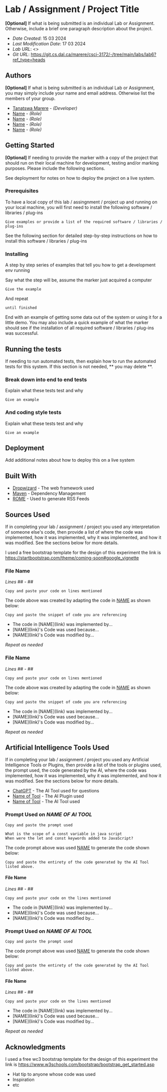 <!--- The following README.md sample file was adapted from https://gist.github.com/PurpleBooth/109311bb0361f32d87a2#file-readme-template-md by Gabriella Mosquera for academic use ---> 
<!--- You may delete any comments in this sample README.md file. If needing to use as a .txt file then simply delete all comments, edit as needed, and save as a README.txt file --->



# Lab / Assignment / Project Title

**[Optional]** If what is being submitted is an individual Lab or Assignment. Otherwise, include a brief one paragraph description about the project.

* *Date Created*: 15 03 2024
* *Last Modification Date*: 17 03 2024
* *Lab URL*: <>
* *Git URL*: <https://git.cs.dal.ca/marere/csci-3172/-/tree/main/labs/lab6?ref_type=heads>



## Authors

**[Optional]** If what is being submitted is an individual Lab or Assignment, you may simply include your name and email address. Otherwise list the members of your group.

* [Tanatswa Marere](tn538620@dal.ca) - *(Developer)*
* [Name](email@dal.ca) - *(Role)*
* [Name](email@dal.ca) - *(Role)*
* [Name](email@dal.ca) - *(Role)*
* [Name](email@dal.ca) - *(Role)*



## Getting Started

**[Optional]** If needing to provide the marker with a copy of the project that should run on their local machine for development, testing and/or marking purposes. Please include the following sections.

See deployment for notes on how to deploy the project on a live system.

### Prerequisites

To have a local copy of this lab / assingnment / project up and running on your local machine, you will first need to install the following software / libraries / plug-ins

```
Give examples or provide a list of the required software / libraries / plug-ins

```

See the following section for detailed step-by-step instructions on how to install this software / libraries / plug-ins


### Installing

A step by step series of examples that tell you how to get a development env running

Say what the step will be, assume the marker just acquired a computer

```
Give the example
```

And repeat

```
until finished
```

End with an example of getting some data out of the system or using it for a little demo. You may also include a quick example of what the marker should see if the installation of all required software / libraries / plug-ins was successful.



## Running the tests

If needing to run automated tests, then explain how to run the automated tests for this system. If this section is not needed, ** you may delete **.
### Break down into end to end tests

Explain what these tests test and why

```
Give an example
```

### And coding style tests

Explain what these tests test and why

```
Give an example
```



## Deployment

Add additional notes about how to deploy this on a live system



## Built With

<!--- Provide a list of the frameworks used to build this application, your list should include the name of the framework used, the url where the framework is available for download and what the framework was used for, see the example below --->

* [Dropwizard](http://www.dropwizard.io/1.0.2/docs/) - The web framework used
* [Maven](https://maven.apache.org/) - Dependency Management
* [ROME](https://rometools.github.io/rome/) - Used to generate RSS Feeds



## Sources Used

If in completing your lab / assignment / project you used any interpretation of someone else's code, then provide a list of where the code was implemented, how it was implemented, why it was implemented, and how it was modified. See the sections below for more details.

I used a free  bootstrap template for the design of this experiment 
the link is https://startbootstrap.com/theme/coming-soon#google_vignette

### File Name

*Lines ## - ##*

```
Copy and paste your code on lines mentioned 

```

The code above was created by adapting the code in [NAME](link) as shown below: 

```
Copy and paste the snippet of code you are referencing

```

- <!---How---> The code in [NAME](link) was implemented by...
- <!---Why---> [NAME](link)'s Code was used because...
- <!---How---> [NAME](link)'s Code was modified by...

*Repeat as needed*


### File Name

*Lines ## - ##*

```
Copy and paste your code on lines mentioned 

```

The code above was created by adapting the code in [NAME](link) as shown below: 

```
Copy and paste the snippet of code you are referencing

```

- <!---How---> The code in [NAME](link) was implemented by...
- <!---Why---> [NAME](link)'s Code was used because...
- <!---How---> [NAME](link)'s Code was modified by...

*Repeat as needed*



## Artificial Intelligence Tools Used
If in completing your lab / assignment / project you used any Artificial Intelligence Tools or Plugins, then provide a list of the tools or plugins used, the prompt used, the code generated by the AI, where the code was implemented, how it was implemented, why it was implemented, and how it was modified. See the sections below for more details.

* [ChatGPT](https://chat.openai.com/c/040106fd-0ebb-4ca7-b9cc-c726726623a9) - The AI Tool used for questions 
* [Name of Tool](http://www.dropwizard.io/1.0.2/docs/) - The AI Plugin used
* [Name of Tool](http://www.dropwizard.io/1.0.2/docs/) - The AI Tool used


### Prompt Used on *NAME OF AI TOOL*

```
Copy and paste the prompt used 

What is the scope of a const variable in java script
When were the let and const keywords added to JavaScript?

```

The code prompt above was used [NAME](link) to generate the code shown below: 

```
Copy and paste the entirety of the code generated by the AI Tool listed above.

```

#### File Name
*Lines ## - ##*

```
Copy and paste your code on the lines mentioned

```

- <!---How---> The code in [NAME](link) was implemented by...
- <!---Why---> [NAME](link)'s Code was used because...
- <!---How---> [NAME](link)'s Code was modified by...


### Prompt Used on *NAME OF AI TOOL*



```
Copy and paste the prompt used 

```

The code prompt above was used [NAME](link) to generate the code shown below: 

```
Copy and paste the entirety of the code generated by the AI Tool listed above.

```

#### File Name
*Lines ## - ##*

```
Copy and paste your code on the lines mentioned

```

- <!---How---> The code in [NAME](link) was implemented by...
- <!---Why---> [NAME](link)'s Code was used because...
- <!---How---> [NAME](link)'s Code was modified by...


*Repeat as needed*



## Acknowledgments

I used a free  wc3 bootstrap template for the design of this experiment 
the link is 
https://www.w3schools.com/bootstrap/bootstrap_get_started.asp

* Hat tip to anyone whose code was used
* Inspiration
* etc

